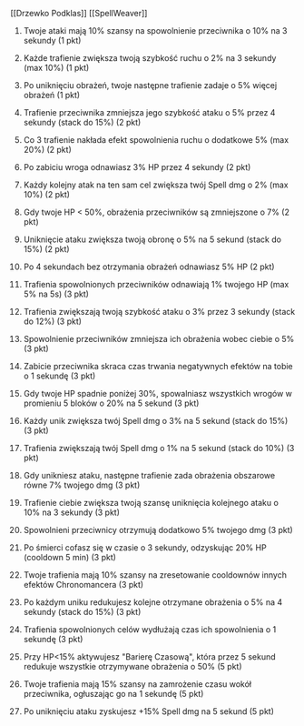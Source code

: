 [[Drzewko Podklas]] [[SpellWeaver]]
1. Twoje ataki mają 10% szansy na spowolnienie przeciwnika o 10% na 3 sekundy (1 pkt)
    
2. Każde trafienie zwiększa twoją szybkość ruchu o 2% na 3 sekundy (max 10%) (1 pkt)
    
3. Po uniknięciu obrażeń, twoje następne trafienie zadaje o 5% więcej obrażeń (1 pkt)
    
4. Trafienie przeciwnika zmniejsza jego szybkość ataku o 5% przez 4 sekundy (stack do 15%) (2 pkt)
    
5. Co 3 trafienie nakłada efekt spowolnienia ruchu o dodatkowe 5% (max 20%) (2 pkt)
    
6. Po zabiciu wroga odnawiasz 3% HP przez 4 sekundy (2 pkt)
    
7. Każdy kolejny atak na ten sam cel zwiększa twój Spell dmg o 2% (max 10%) (2 pkt)
    
8. Gdy twoje HP < 50%, obrażenia przeciwników są zmniejszone o 7% (2 pkt)
    
9. Uniknięcie ataku zwiększa twoją obronę o 5% na 5 sekund (stack do 15%) (2 pkt)
    
10. Po 4 sekundach bez otrzymania obrażeń odnawiasz 5% HP (2 pkt)
    
11. Trafienia spowolnionych przeciwników odnawiają 1% twojego HP (max 5% na 5s) (3 pkt)
    
12. Trafienia zwiększają twoją szybkość ataku o 3% przez 3 sekundy (stack do 12%) (3 pkt)
    
13. Spowolnienie przeciwników zmniejsza ich obrażenia wobec ciebie o 5% (3 pkt)
    
14. Zabicie przeciwnika skraca czas trwania negatywnych efektów na tobie o 1 sekundę (3 pkt)
    
15. Gdy twoje HP spadnie poniżej 30%, spowalniasz wszystkich wrogów w promieniu 5 bloków o 20% na 5 sekund (3 pkt)
    
16. Każdy unik zwiększa twój Spell dmg o 3% na 5 sekund (stack do 15%) (3 pkt)
    
17. Trafienia zwiększają twój Spell dmg o 1% na 5 sekund (stack do 10%) (3 pkt)
    
18. Gdy unikniesz ataku, następne trafienie zada obrażenia obszarowe równe 7% twojego dmg (3 pkt)
    
19. Trafienie ciebie zwiększa twoją szansę uniknięcia kolejnego ataku o 10% na 3 sekundy (3 pkt)
    
20. Spowolnieni przeciwnicy otrzymują dodatkowo 5% twojego dmg (3 pkt)
    
21. Po śmierci cofasz się w czasie o 3 sekundy, odzyskując 20% HP (cooldown 5 min) (3 pkt)
    
22. Twoje trafienia mają 10% szansy na zresetowanie cooldownów innych efektów Chronomancera (3 pkt)
    
23. Po każdym uniku redukujesz kolejne otrzymane obrażenia o 5% na 4 sekundy (stack do 15%) (3 pkt)
    
24. Trafienia spowolnionych celów wydłużają czas ich spowolnienia o 1 sekundę (3 pkt)
    
25. Przy HP<15% aktywujesz "Barierę Czasową", która przez 5 sekund redukuje wszystkie otrzymywane obrażenia o 50% (5 pkt)
    
26. Twoje trafienia mają 15% szansy na zamrożenie czasu wokół przeciwnika, ogłuszając go na 1 sekundę (5 pkt)
    
27. Po uniknięciu ataku zyskujesz +15% Spell dmg na 5 sekund (5 pkt)
